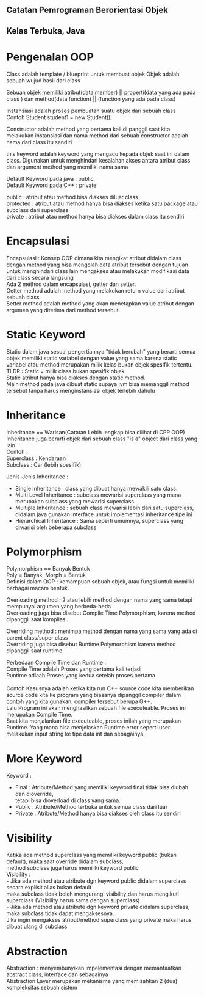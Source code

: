 ## Catatan Pemrograman Berorientasi Objek
## Kelas Terbuka, Java

# Pengenalan OOP
Class adalah template / blueprint untuk membuat objek
Objek adalah sebuah wujud hasil dari class  

Sebuah objek memiliki atribut(data member) || properti(data yang ada pada class ) dan method(data function) || (function yang ada pada class) 

Instansiasi adalah proses pembuatan suatu objek dari sebuah class <br />
Contoh Student student1 = new Student();  

Constructor adalah method yang pertama kali di panggil saat kita melakukan instansiasi dan nama method dari sebuah constructor adalah nama dari class itu sendiri

this keyword adalah keyword yang mengacu kepada objek saat ini dalam class. Digunakan untuk menghindari kesalahan akses antara atribut class dan argument method yang memiliki nama sama

Default Keyword pada java : public <br />
Default Keyword pada C++ : private

public : atribut atau method bisa diakses diluar class <br />
protected : atribut atau method hanya bisa diakses ketika satu package atau subclass dari superclass <br />
private : atribut atau method hanya bisa diakses dalam class itu sendiri <br />

# Encapsulasi
Encapsulasi : Konsep OOP dimana kita mengikat atribut didalam class dengan method yang bisa mengolah data atribut tersebut dengan tujuan untuk menghindari class lain mengakses atau melakukan modifikasi data dari class secara langsung <br />
Ada 2 method dalam encapsulasi, getter dan setter. <br />
Getter method adalah method yang melakukan return value dari atribut sebuah class <br />
Setter method adalah method yang akan menetapkan value atribut dengan argumen yang diterima dari method tersebut. <br />

# Static Keyword
Static dalam java sesuai pengertiannya "tidak berubah" yang berarti semua objek memiliki static variabel dengan value yang sama karena static variabel atau method merupakan milik kelas bukan objek spesifik tertentu. <br />
TLDR : Static = milik class bukan spesifik objek <br />
Static atribut hanya bisa diakses dengan static method. <br />
Main method pada java dibuat static supaya jvm bisa memanggil method tersebut tanpa harus menginstansiasi objek terlebih dahulu <br />

# Inheritance
Inheritance == Warisan(Catatan Lebih lengkap bisa dilihat di CPP OOP) <br />
Inheritance juga berarti objek dari sebuah class "is a" object dari class yang lain <br />
Contoh : <br />
    Superclass : Kendaraan <br />
    Subclass : Car (lebih spesifik) <br />

Jenis-Jenis Inheritance : <br />
- Single Inheritance : class yang dibuat hanya mewakili satu class. <br />
- Multi Level Inheritance : subclass mewarisi superclass yang mana merupakan subclass yang mewarisi superclass  <br />
- Multiple Inheritance : sebuah class mewarisi lebih dari satu superclass, didalam java gunakan interface untuk implementasi inheritance tipe ini <br />
- Hierarchical Inheritance : Sama seperti umumnya, superclass yang diwarisi oleh beberapa subclass

# Polymorphism
Polymorphism == Banyak Bentuk <br />
Poly = Banyak, Morph = Bentuk <br />
Definisi dalam OOP : kemampuan sebuah objek, atau fungsi untuk memiliki berbagai macam bentuk.

Overloading method : 2 atau lebih method dengan nama yang sama tetapi mempunyai argumen yang berbeda-beda <br/>
Overloading juga bisa disebut Compile Time Polymorphism, karena method dipanggil saat kompilasi. <br/>

Overriding method : menimpa method dengan nama yang sama yang ada di parent class/super class  <br/>
Overriding juga bisa disebut Runtime Polymorphism karena method dipanggil saat runtime <br/>

Perbedaan Compile Time dan Runtime : <br/>
Compile Time adalah Proses yang pertama kali terjadi <br/>
Runtime adlaah Proses yang kedua setelah proses pertama <br/>
<br/>
Contoh Kasusnya adalah ketika kita run C++ source code kita memberikan source code kita ke program yang biasanya dipanggil compiler dalam contoh yang kita gunakan, compiler tersebut berupa G++.<br/>
Lalu Program ini akan menghasilkan sebuah file executeable. Proses ini merupakan Compile Time. <br/>
Saat kita menjalankan file executeable, proses inilah yang merupakan Runtime. Yang mana bisa menjelaskan Runtime error seperti user melakukan input string ke tipe data int dan sebagainya.


# More Keyword
Keyword :  <br />
- Final   : Atribute/Method yang memiliki keyword final tidak bisa diubah dan dioverride,  <br />
                tetapi bisa dioverload di class yang sama. <br />
- Public  : Atribute/Method terbuka untuk semua class dari luar <br />
- Private : Atribute/Method hanya bisa diakses oleh class itu sendiri <br />

# Visibility
Ketika ada method superclass yang memiliki keyword public (bukan default), maka saat override didalam subclass, <br />
method subclass juga harus memiliki keyword public <br />
Visibility : <br />
    - Jika ada method atau atribute dgn keyword public didalam superclass secara explisit alias bukan default <br />
       maka subclass tidak boleh mengurangi visibility dan harus mengikuti superclass (Visibility harus sama dengan superclass) <br />
    - Jika ada method atau atribute dgn keyword private didalam superclass, maka subclass tidak dapat mengaksesnya. <br />
       Jika ingin mengakses atribut/method superclass yang private maka harus dibuat ulang di subclass <br />

# Abstraction
Abstraction : menyembunyikan impelementasi dengan memanfaatkan abstract class, interface dan sebagainya
<br/>
Abstraction Layer merupakan mekanisme yang memisahkan 2 (dua) kompleksitas sebuah sistem
